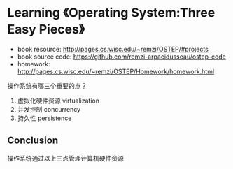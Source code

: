 # Learning 《Operating System:Three Easy Pieces》

- book resource: http://pages.cs.wisc.edu/~remzi/OSTEP/#projects
- book source code: https://github.com/remzi-arpacidusseau/ostep-code
- homework: http://pages.cs.wisc.edu/~remzi/OSTEP/Homework/homework.html


操作系统有哪三个重要的点？

1. 虚拟化硬件资源 virtualization
2. 并发控制 concurrency
3. 持久性 persistence


## Conclusion

操作系统通过以上三点管理计算机硬件资源